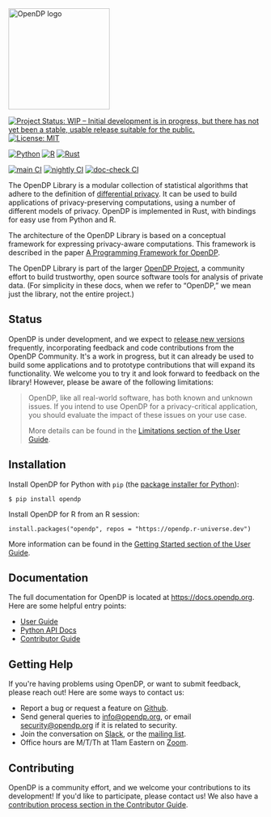 <img src="https://docs.opendp.org/en/stable/_static/opendp-logo.png" width="200" alt="OpenDP logo">

[![Project Status: WIP – Initial development is in progress, but there has not yet been a stable, usable release suitable for the public.](https://www.repostatus.org/badges/latest/wip.svg)](https://www.repostatus.org/#wip)
[![License: MIT](https://img.shields.io/badge/License-MIT-yellow.svg)](https://opensource.org/license/MIT)

[![Python](https://img.shields.io/badge/Python-3.10%20%E2%80%93%203.13-blue)](https://docs.opendp.org/en/stable/api/python/index.html)
[![R](https://img.shields.io/badge/R-grey)](https://docs.opendp.org/en/stable/api/r/)
[![Rust](https://img.shields.io/badge/Rust-grey)](https://docs.rs/crate/opendp/latest)

[![main CI](https://github.com/opendp/opendp/actions/workflows/smoke-test.yml/badge.svg)](https://github.com/opendp/opendp/actions/workflows/smoke-test.yml?query=branch%3Amain)
[![nightly CI](https://github.com/opendp/opendp/actions/workflows/nightly.yml/badge.svg)](https://github.com/opendp/opendp/actions/workflows/nightly.yml?query=branch%3Amain)
[![doc-check CI](https://github.com/opendp/opendp/actions/workflows/weekly-doc-check.yml/badge.svg)](https://github.com/opendp/opendp/actions/workflows/weekly-doc-check.yml?query=branch%3Amain)

The OpenDP Library is a modular collection of statistical algorithms that adhere to the definition of
[differential privacy](https://en.wikipedia.org/wiki/Differential_privacy).
It can be used to build applications of privacy-preserving computations, using a number of different models of privacy.
OpenDP is implemented in Rust, with bindings for easy use from Python and R.

The architecture of the OpenDP Library is based on a conceptual framework for expressing privacy-aware computations.
This framework is described in the paper [A Programming Framework for OpenDP](https://projects.iq.harvard.edu/files/opendp/files/opendp_programming_framework_11may2020_1_01.pdf).

The OpenDP Library is part of the larger [OpenDP Project](https://opendp.org), a community effort to build trustworthy,
open source software tools for analysis of private data.
(For simplicity in these docs, when we refer to “OpenDP,” we mean just the library, not the entire project.)

## Status

OpenDP is under development, and we expect to [release new versions](https://github.com/opendp/opendp/releases) frequently,
incorporating feedback and code contributions from the OpenDP Community.
It's a work in progress, but it can already be used to build some applications and to prototype contributions that will expand its functionality.
We welcome you to try it and look forward to feedback on the library! However, please be aware of the following limitations:

> OpenDP, like all real-world software, has both known and unknown issues.
> If you intend to use OpenDP for a privacy-critical application, you should evaluate the impact of these issues on your use case.
> 
> More details can be found in the [Limitations section of the User Guide](https://docs.opendp.org/en/stable/api/user-guide/limitations.html).


## Installation

Install OpenDP for Python with `pip` (the [package installer for Python](https://pypi.org/project/pip/)):

    $ pip install opendp

Install OpenDP for R from an R session:

    install.packages("opendp", repos = "https://opendp.r-universe.dev")

More information can be found in the [Getting Started section of the User Guide](https://docs.opendp.org/en/stable/getting-started/).

## Documentation

The full documentation for OpenDP is located at https://docs.opendp.org. Here are some helpful entry points:

* [User Guide](https://docs.opendp.org/en/stable/api/user-guide/index.html)
* [Python API Docs](https://docs.opendp.org/en/stable/api/python/index.html)
* [Contributor Guide](https://docs.opendp.org/en/stable/contributing/index.html)

## Getting Help

If you're having problems using OpenDP, or want to submit feedback, please reach out! Here are some ways to contact us:

<!--
    All of these lists should be in sync:
    - README.md
    - docs/source/contributing/contact.rst
    - docs/source/_templates/questions-feedback.html
    - .github/ISSUE_TEMPLATE/config.yml

    (although office hours are only listed here.)
-->

* Report a bug or request a feature on [Github](https://github.com/opendp/opendp/issues).
* Send general queries to [info@opendp.org](mailto:info@opendp.org), or email [security@opendp.org](mailto:security@opendp.org) if it is related to security.
* Join the conversation on [Slack](https://join.slack.com/t/opendp/shared_invite/zt-zw7o1k2s-dHg8NQE8WTfAGFnN_cwomA), or the [mailing list](https://groups.google.com/a/g.harvard.edu/g/opendp-community).
* Office hours are M/T/Th at 11am Eastern on [Zoom](https://harvard.zoom.us/j/98058847683).

## Contributing

OpenDP is a community effort, and we welcome your contributions to its development! 
If you'd like to participate, please contact us! We also have a [contribution process section in the Contributor Guide](https://docs.opendp.org/en/stable/contributing/contribution-process.html).
